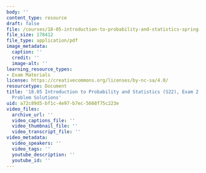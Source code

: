 ```yaml
---
body: ''
content_type: resource
draft: false
file: /courses/18-05-introduction-to-probability-and-statistics-spring-2022/mit18_05_s22_exam2_rev_pset_sol.pdf
file_size: 178412
file_type: application/pdf
image_metadata:
  caption: ''
  credit: ''
  image-alt: ''
learning_resource_types:
- Exam Materials
license: https://creativecommons.org/licenses/by-nc-sa/4.0/
resourcetype: Document
title: '18.05 Introduction to Probability and Statistics (S22), Exam 2 Review: In-class:
  Problem Solutions'
uid: a72c89d5-bf1c-4e97-b7ec-5668f75c223e
video_files:
  archive_url: ''
  video_captions_file: ''
  video_thumbnail_file: ''
  video_transcript_file: ''
video_metadata:
  video_speakers: ''
  video_tags: ''
  youtube_description: ''
  youtube_id: ''
---
```

